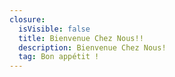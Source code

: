 ```yaml
---
closure:
  isVisible: false
  title: Bienvenue Chez Nous!!
  description: Bienvenue Chez Nous!
  tag: Bon appétit !
---
```

